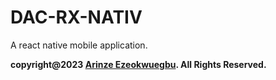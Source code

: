 # DAC-RX-NATIV

A react native mobile application.

**copyright@2023 [Arinze Ezeokwuegbu](https://arinze-darlington-ezeokwuegbu.netlify.app/). All Rights Reserved.**